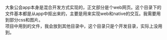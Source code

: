 大象公会app本身是混合开发方式实现的，正文部分是个web网页。这个目录下的文件基本都是从app中抠出来的，主要是用来实现web和native的交互。我需要用到部分css和图片。<br/>
项目中用到的文件，我会放到其他目录中，这个目录只是个开发目录，实际上没用到。
